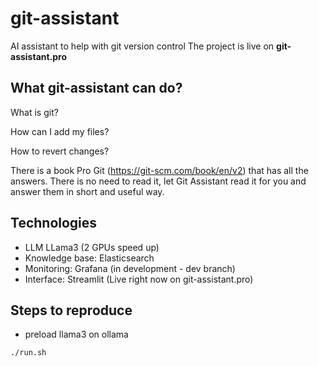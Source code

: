 # git-assistant
AI assistant to help with git version control
The project is live on **git-assistant.pro**

## What git-assistant can do?


What is git?

How can I add my files?

How to revert changes?


There is a book Pro Git (https://git-scm.com/book/en/v2) that has all the answers. There is no need to read it, let Git Assistant read it for you and answer them in short and useful way. 


## Technologies

* LLM LLama3 (2 GPUs speed up)
* Knowledge base: Elasticsearch
* Monitoring: Grafana (in development - dev branch)
* Interface: Streamlit (Live right now on git-assistant.pro)

## Steps to reproduce

* preload llama3 on ollama

``` bash
./run.sh
```
